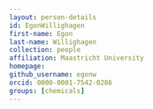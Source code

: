 ```yaml
---
layout: person-details
id: EgonWillighagen
first-name: Egon
last-name: Willighagen
collection: people
affiliation: Maastricht University
homepage:
github_username: egonw
orcid: 0000-0001-7542-0286
groups: [chemicals]
---
```


